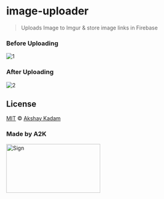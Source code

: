 # image-uploader

> Uploads Image to Imgur & store image links in Firebase

### Before Uploading

![1](http://imgur.com/WZWDY5S.png)

### After Uploading

![2](http://imgur.com/H74HN4i.png)

## License

[MIT](LICENSE.md) © [Akshay Kadam](https://github.com/deadcoder0904)

### Made by A2K

<img src="http://imgur.com/jfmA33n.png" alt="Sign" width=250 height=130 />
